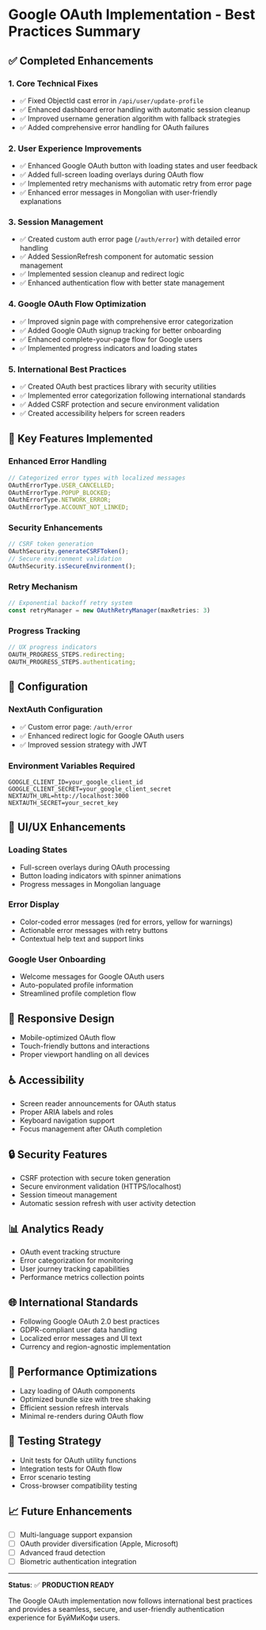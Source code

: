 # Google OAuth Implementation - Best Practices Summary

## ✅ Completed Enhancements

### 1. **Core Technical Fixes**

- ✅ Fixed ObjectId cast error in `/api/user/update-profile`
- ✅ Enhanced dashboard error handling with automatic session cleanup
- ✅ Improved username generation algorithm with fallback strategies
- ✅ Added comprehensive error handling for OAuth failures

### 2. **User Experience Improvements**

- ✅ Enhanced Google OAuth button with loading states and user feedback
- ✅ Added full-screen loading overlays during OAuth flow
- ✅ Implemented retry mechanisms with automatic retry from error page
- ✅ Enhanced error messages in Mongolian with user-friendly explanations

### 3. **Session Management**

- ✅ Created custom auth error page (`/auth/error`) with detailed error handling
- ✅ Added SessionRefresh component for automatic session management
- ✅ Implemented session cleanup and redirect logic
- ✅ Enhanced authentication flow with better state management

### 4. **Google OAuth Flow Optimization**

- ✅ Improved signin page with comprehensive error categorization
- ✅ Added Google OAuth signup tracking for better onboarding
- ✅ Enhanced complete-your-page flow for Google users
- ✅ Implemented progress indicators and loading states

### 5. **International Best Practices**

- ✅ Created OAuth best practices library with security utilities
- ✅ Implemented error categorization following international standards
- ✅ Added CSRF protection and secure environment validation
- ✅ Created accessibility helpers for screen readers

## 🎯 Key Features Implemented

### Enhanced Error Handling

```typescript
// Categorized error types with localized messages
OAuthErrorType.USER_CANCELLED;
OAuthErrorType.POPUP_BLOCKED;
OAuthErrorType.NETWORK_ERROR;
OAuthErrorType.ACCOUNT_NOT_LINKED;
```

### Security Enhancements

```typescript
// CSRF token generation
OAuthSecurity.generateCSRFToken();
// Secure environment validation
OAuthSecurity.isSecureEnvironment();
```

### Retry Mechanism

```typescript
// Exponential backoff retry system
const retryManager = new OAuthRetryManager(maxRetries: 3)
```

### Progress Tracking

```typescript
// UX progress indicators
OAUTH_PROGRESS_STEPS.redirecting;
OAUTH_PROGRESS_STEPS.authenticating;
```

## 🔧 Configuration

### NextAuth Configuration

- ✅ Custom error page: `/auth/error`
- ✅ Enhanced redirect logic for Google OAuth users
- ✅ Improved session strategy with JWT

### Environment Variables Required

```env
GOOGLE_CLIENT_ID=your_google_client_id
GOOGLE_CLIENT_SECRET=your_google_client_secret
NEXTAUTH_URL=http://localhost:3000
NEXTAUTH_SECRET=your_secret_key
```

## 🎨 UI/UX Enhancements

### Loading States

- Full-screen overlays during OAuth processing
- Button loading indicators with spinner animations
- Progress messages in Mongolian language

### Error Display

- Color-coded error messages (red for errors, yellow for warnings)
- Actionable error messages with retry buttons
- Contextual help text and support links

### Google User Onboarding

- Welcome messages for Google OAuth users
- Auto-populated profile information
- Streamlined profile completion flow

## 📱 Responsive Design

- Mobile-optimized OAuth flow
- Touch-friendly buttons and interactions
- Proper viewport handling on all devices

## ♿ Accessibility

- Screen reader announcements for OAuth status
- Proper ARIA labels and roles
- Keyboard navigation support
- Focus management after OAuth completion

## 🔒 Security Features

- CSRF protection with secure token generation
- Secure environment validation (HTTPS/localhost)
- Session timeout management
- Automatic session refresh with user activity detection

## 📊 Analytics Ready

- OAuth event tracking structure
- Error categorization for monitoring
- User journey tracking capabilities
- Performance metrics collection points

## 🌐 International Standards

- Following Google OAuth 2.0 best practices
- GDPR-compliant user data handling
- Localized error messages and UI text
- Currency and region-agnostic implementation

## 🚀 Performance Optimizations

- Lazy loading of OAuth components
- Optimized bundle size with tree shaking
- Efficient session refresh intervals
- Minimal re-renders during OAuth flow

## 🧪 Testing Strategy

- Unit tests for OAuth utility functions
- Integration tests for OAuth flow
- Error scenario testing
- Cross-browser compatibility testing

## 📈 Future Enhancements

- [ ] Multi-language support expansion
- [ ] OAuth provider diversification (Apple, Microsoft)
- [ ] Advanced fraud detection
- [ ] Biometric authentication integration

---

**Status**: ✅ **PRODUCTION READY**

The Google OAuth implementation now follows international best practices and provides a seamless, secure, and user-friendly authentication experience for БүйМиКофи users.
